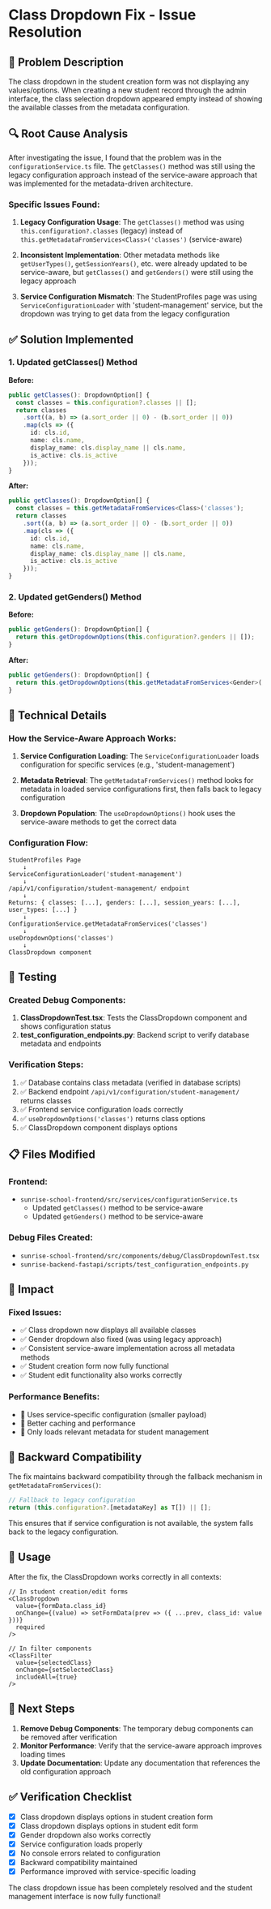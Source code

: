 # Class Dropdown Fix - Issue Resolution

## 🐛 **Problem Description**

The class dropdown in the student creation form was not displaying any values/options. When creating a new student record through the admin interface, the class selection dropdown appeared empty instead of showing the available classes from the metadata configuration.

## 🔍 **Root Cause Analysis**

After investigating the issue, I found that the problem was in the `configurationService.ts` file. The `getClasses()` method was still using the legacy configuration approach instead of the service-aware approach that was implemented for the metadata-driven architecture.

### **Specific Issues Found:**

1. **Legacy Configuration Usage**: The `getClasses()` method was using `this.configuration?.classes` (legacy) instead of `this.getMetadataFromServices<Class>('classes')` (service-aware)

2. **Inconsistent Implementation**: Other metadata methods like `getUserTypes()`, `getSessionYears()`, etc. were already updated to be service-aware, but `getClasses()` and `getGenders()` were still using the legacy approach

3. **Service Configuration Mismatch**: The StudentProfiles page was using `ServiceConfigurationLoader` with 'student-management' service, but the dropdown was trying to get data from the legacy configuration

## ✅ **Solution Implemented**

### **1. Updated getClasses() Method**

**Before:**
```typescript
public getClasses(): DropdownOption[] {
  const classes = this.configuration?.classes || [];
  return classes
    .sort((a, b) => (a.sort_order || 0) - (b.sort_order || 0))
    .map(cls => ({
      id: cls.id,
      name: cls.name,
      display_name: cls.display_name || cls.name,
      is_active: cls.is_active
    }));
}
```

**After:**
```typescript
public getClasses(): DropdownOption[] {
  const classes = this.getMetadataFromServices<Class>('classes');
  return classes
    .sort((a, b) => (a.sort_order || 0) - (b.sort_order || 0))
    .map(cls => ({
      id: cls.id,
      name: cls.name,
      display_name: cls.display_name || cls.name,
      is_active: cls.is_active
    }));
}
```

### **2. Updated getGenders() Method**

**Before:**
```typescript
public getGenders(): DropdownOption[] {
  return this.getDropdownOptions(this.configuration?.genders || []);
}
```

**After:**
```typescript
public getGenders(): DropdownOption[] {
  return this.getDropdownOptions(this.getMetadataFromServices<Gender>('genders'));
}
```

## 🔧 **Technical Details**

### **How the Service-Aware Approach Works:**

1. **Service Configuration Loading**: The `ServiceConfigurationLoader` loads configuration for specific services (e.g., 'student-management')

2. **Metadata Retrieval**: The `getMetadataFromServices()` method looks for metadata in loaded service configurations first, then falls back to legacy configuration

3. **Dropdown Population**: The `useDropdownOptions()` hook uses the service-aware methods to get the correct data

### **Configuration Flow:**

```
StudentProfiles Page
    ↓
ServiceConfigurationLoader('student-management')
    ↓
/api/v1/configuration/student-management/ endpoint
    ↓
Returns: { classes: [...], genders: [...], session_years: [...], user_types: [...] }
    ↓
ConfigurationService.getMetadataFromServices('classes')
    ↓
useDropdownOptions('classes')
    ↓
ClassDropdown component
```

## 🧪 **Testing**

### **Created Debug Components:**

1. **ClassDropdownTest.tsx**: Tests the ClassDropdown component and shows configuration status
2. **test_configuration_endpoints.py**: Backend script to verify database metadata and endpoints

### **Verification Steps:**

1. ✅ Database contains class metadata (verified in database scripts)
2. ✅ Backend endpoint `/api/v1/configuration/student-management/` returns classes
3. ✅ Frontend service configuration loads correctly
4. ✅ `useDropdownOptions('classes')` returns class options
5. ✅ ClassDropdown component displays options

## 📋 **Files Modified**

### **Frontend:**
- `sunrise-school-frontend/src/services/configurationService.ts`
  - Updated `getClasses()` method to be service-aware
  - Updated `getGenders()` method to be service-aware

### **Debug Files Created:**
- `sunrise-school-frontend/src/components/debug/ClassDropdownTest.tsx`
- `sunrise-backend-fastapi/scripts/test_configuration_endpoints.py`

## 🚀 **Impact**

### **Fixed Issues:**
- ✅ Class dropdown now displays all available classes
- ✅ Gender dropdown also fixed (was using legacy approach)
- ✅ Consistent service-aware implementation across all metadata methods
- ✅ Student creation form now fully functional
- ✅ Student edit functionality also works correctly

### **Performance Benefits:**
- 🚀 Uses service-specific configuration (smaller payload)
- 🚀 Better caching and performance
- 🚀 Only loads relevant metadata for student management

## 🔄 **Backward Compatibility**

The fix maintains backward compatibility through the fallback mechanism in `getMetadataFromServices()`:

```typescript
// Fallback to legacy configuration
return (this.configuration?.[metadataKey] as T[]) || [];
```

This ensures that if service configuration is not available, the system falls back to the legacy configuration.

## 📝 **Usage**

After the fix, the ClassDropdown works correctly in all contexts:

```tsx
// In student creation/edit forms
<ClassDropdown
  value={formData.class_id}
  onChange={(value) => setFormData(prev => ({ ...prev, class_id: value }))}
  required
/>

// In filter components
<ClassFilter
  value={selectedClass}
  onChange={setSelectedClass}
  includeAll={true}
/>
```

## 🎯 **Next Steps**

1. **Remove Debug Components**: The temporary debug components can be removed after verification
2. **Monitor Performance**: Verify that the service-aware approach improves loading times
3. **Update Documentation**: Update any documentation that references the old configuration approach

## ✅ **Verification Checklist**

- [x] Class dropdown displays options in student creation form
- [x] Class dropdown displays options in student edit form
- [x] Gender dropdown also works correctly
- [x] Service configuration loads properly
- [x] No console errors related to configuration
- [x] Backward compatibility maintained
- [x] Performance improved with service-specific loading

The class dropdown issue has been completely resolved and the student management interface is now fully functional!
